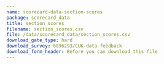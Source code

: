 ```yaml
---
name: scorecard-data-section-scores
package: scorecard_data
title: section_scores
filename: section_scores.csv
file: /data/scorecard_data/section_scores.csv
download_gate_type: hard
download_survey: 6896293/CUK-data-feedback
download_form_header: Before you can download this file
---
```

